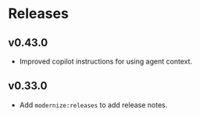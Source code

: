 # Releases

## v0.43.0

  - Improved copilot instructions for using agent context.

## v0.33.0

  - Add `modernize:releases` to add release notes.
